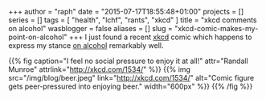 +++
author = "raph"
date = "2015-07-17T18:55:48+01:00"
projects = []
series = []
tags = [ "health", "lchf", "rants", "xkcd" ]
title = "xkcd comments on alcohol"
wasblogger = false
aliases = []
slug = "xkcd-comic-makes-my-point-on-alcohol"
+++
I just found a recent [xkcd](http://www.xkcd.com) comic which happens to express my stance [on alcohol](/on/alcohol) remarkably well.

{{% fig caption="I feel no social pressure to enjoy it at all!" attr="Randall Munroe" attrlink="http://xkcd.com/1534/" %}}
{{% img src="/img/blog/beer.jpeg"  link="http://xkcd.com/1534/" alt="Comic figure gets peer-pressured into enjoying beer." width="600px" %}}
{{% /fig %}}
